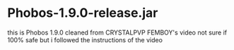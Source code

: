 # Phobos-1.9.0-release.jar
this is Phobos 1.9.0 cleaned from CRYSTALPVP FEMBOY's video not sure if 100% safe but i followed the instructions of the video
